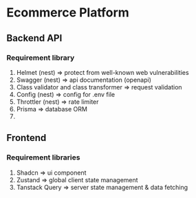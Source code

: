 # Ecommerce Platform

## Backend API

### Requirement library

1. Helmet (nest) => protect from well-known web vulnerabilities
2. Swagger (nest) => api documentation (openapi)
3. Class validator and class transformer => request validation
4. Config (nest) => config for .env file
5. Throttler (nest) => rate limiter
6. Prisma => database ORM
7.

## Frontend

### Requirement libraries

1. Shadcn => ui component
2. Zustand => global client state management
3. Tanstack Query => server state management & data fetching
